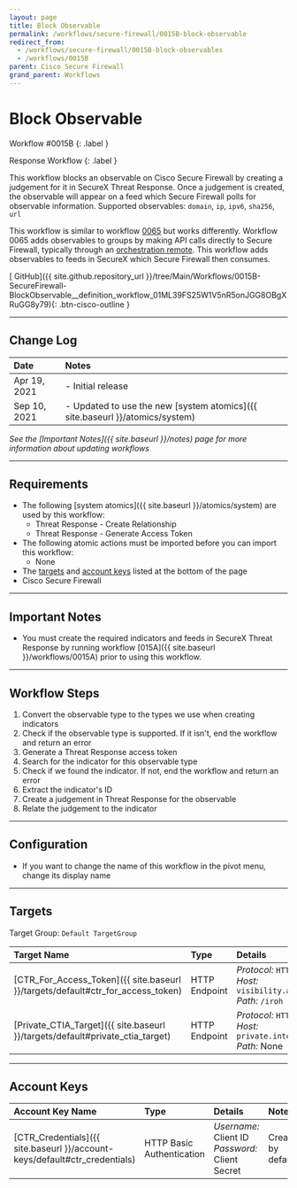 ```yaml
---
layout: page
title: Block Observable
permalink: /workflows/secure-firewall/0015B-block-observable
redirect_from:
  - /workflows/secure-firewall/0015B-block-observables
  - /workflows/0015B
parent: Cisco Secure Firewall
grand_parent: Workflows
---
```


# Block Observable
<div markdown="1">
Workflow #0015B
{: .label }

Response Workflow
{: .label }
</div>

This workflow blocks an observable on Cisco Secure Firewall by creating a judgement for it in SecureX Threat Response. Once a judgement is created, the observable will appear on a feed which Secure Firewall polls for observable information. Supported observables: `domain`, `ip`, `ipv6`, `sha256`, `url`

<div class="cisco-alert cisco-alert-info"><i class="fa fa-info-circle mr-1 cisco-icon-info"></i> This workflow is similar to workflow <a href="{{ site.baseurl }}/workflows/0065">0065</a> but works differently. Workflow 0065 adds observables to groups by making API calls directly to Secure Firewall, typically through an <a href="{{ site.baseurl }}/remote/">orchestration remote</a>. This workflow adds observables to feeds in SecureX which Secure Firewall then consumes.</div>

[<i class="fab fa-github"></i> GitHub]({{ site.github.repository_url }}/tree/Main/Workflows/0015B-SecureFirewall-BlockObservable__definition_workflow_01ML39FS25W1V5nR5onJGG8OBgXRuGG8y79){: .btn-cisco-outline }

---

## Change Log

| Date | Notes |
|:-----|:------|
| Apr 19, 2021 | - Initial release |
| Sep 10, 2021 | - Updated to use the new [system atomics]({{ site.baseurl }}/atomics/system) |

_See the [Important Notes]({{ site.baseurl }}/notes) page for more information about updating workflows_

---

## Requirements
* The following [system atomics]({{ site.baseurl }}/atomics/system) are used by this workflow:
	* Threat Response - Create Relationship
	* Threat Response - Generate Access Token
* The following atomic actions must be imported before you can import this workflow:
	* None
* The [targets](#targets) and [account keys](#account-keys) listed at the bottom of the page
* Cisco Secure Firewall

---

## Important Notes
* You must create the required indicators and feeds in SecureX Threat Response by running workflow [015A]({{ site.baseurl }}/workflows/0015A) prior to using this workflow.

---

## Workflow Steps
1. Convert the observable type to the types we use when creating indicators
1. Check if the observable type is supported. If it isn't, end the workflow and return an error
1. Generate a Threat Response access token
1. Search for the indicator for this observable type
1. Check if we found the indicator. If not, end the workflow and return an error
1. Extract the indicator's ID
1. Create a judgement in Threat Response for the observable
1. Relate the judgement to the indicator

---

## Configuration
* If you want to change the name of this workflow in the pivot menu, change its display name

---

## Targets
Target Group: `Default TargetGroup`

| Target Name | Type | Details | Account Keys | Notes |
|:------------|:-----|:--------|:-------------|:------|
| [CTR_For_Access_Token]({{ site.baseurl }}/targets/default#ctr_for_access_token) | HTTP Endpoint | _Protocol:_ `HTTPS`<br />_Host:_ `visibility.amp.cisco.com`<br />_Path:_ `/iroh` | CTR_Credentials | Created by default |
| [Private_CTIA_Target]({{ site.baseurl }}/targets/default#private_ctia_target) | HTTP Endpoint | _Protocol:_ `HTTPS`<br />_Host:_ `private.intel.amp.cisco.com`<br />_Path:_ None | None | Created by default |

---

## Account Keys

| Account Key Name | Type | Details | Notes |
|:-----------------|:-----|:--------|:------|
| [CTR_Credentials]({{ site.baseurl }}/account-keys/default#ctr_credentials) | HTTP Basic Authentication | _Username:_ Client ID<br />_Password:_ Client Secret | Created by default |
